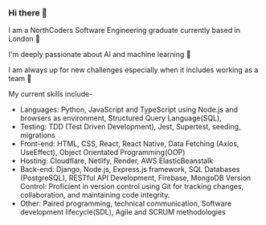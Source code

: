 ### Hi there 👋

I am a NorthCoders Software Engineering graduate currently based in London 🌆

I'm deeply passionate about AI and machine learning 🤖

I am always up for new challenges especially when it includes working as a team 🤝

 My current skills include-
* Languages: Python, JavaScript and TypeScript using Node.js and browsers as environment, Structured Query Language(SQL),
* Testing: TDD (Test Driven Development), Jest, Supertest, seeding, migrations 
* Front-end: HTML, CSS, React, React Native, Data Fetching (Axios, UseEffect), Object Orientated Programming(OOP)
* Hosting: Cloudflare, Netlify, Render, AWS ElasticBeanstalk
* Back-end: Django, Node.js, Express.js framework, SQL Databases (PostgreSQL), RESTful API Development, Firebase, MongoDB
Version Control: Proficient in version control using Git for tracking changes, collaboration, and maintaining code integrity.
* Other: Paired programming, technical communication, Software development lifecycle(SDL), Agile and SCRUM methodologies












